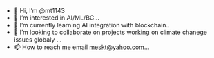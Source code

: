 - 👋 Hi, I’m @mt1143
- 👀 I’m interested in AI/ML/BC...
- 🌱 I’m currently learning AI integration with blockchain..
- 💞️ I’m looking to collaborate on projects working on climate chanege issues globaly ...
- 📫 How to reach me email meskt@yahoo.com...

<!---
mt1143/mt1143 is a ✨ special ✨ repository because its `README.md` (this file) appears on your GitHub profile.
You can click the Preview link to take a look at your changes.
--->
